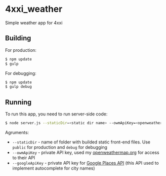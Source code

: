 # 4xxi_weather
Simple weather app for 4xxi

## Building
For production:
```bash
$ npm update
$ gulp
```

For debugging:
```bash
$ npm update
$ gulp debug
```

## Running
To run this app, you need to run server-side code:
```bash
$ node server.js --staticDir=<static dir name> --owmApiKey=<openweathermap api key> --googleApiKey=<google places api key>
```
Agruments:
* `--staticDir` - name of folder with builded static front-end files. Use `public` for production and `debug` for debugging
* `--owmApiKey` - private API key, used my [openweathermap.org](http://openweathermap.org/api) for access to their API
* `--googleApiKey` - private API key for [Google Places API](https://developers.google.com/places/) (this API used to implement autocomplete for city names)

